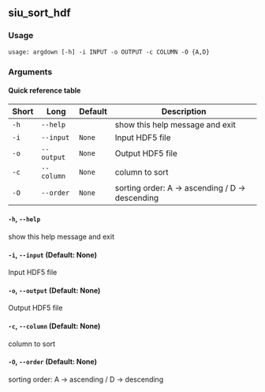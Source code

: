 ## siu_sort_hdf
### Usage
```
usage: argdown [-h] -i INPUT -o OUTPUT -c COLUMN -O {A,D}
```
### Arguments
#### Quick reference table
|Short|Long      |Default|Description                                    |
|-----|----------|-------|-----------------------------------------------|
|`-h` |`--help`  |       |show this help message and exit                |
|`-i` |`--input` |`None` |Input HDF5 file                                |
|`-o` |`--output`|`None` |Output HDF5 file                               |
|`-c` |`--column`|`None` |column to sort                                 |
|`-O` |`--order` |`None` |sorting order: A -> ascending / D -> descending|

#### `-h`, `--help`
show this help message and exit

#### `-i`, `--input` (Default: None)
Input HDF5 file

#### `-o`, `--output` (Default: None)
Output HDF5 file

#### `-c`, `--column` (Default: None)
column to sort

#### `-O`, `--order` (Default: None)
sorting order: A -> ascending / D -> descending


